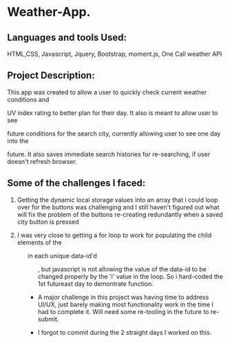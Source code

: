 # Weather-App.



## Languages and tools Used:

HTML,CSS, Javascript, Jquery, Bootstrap, moment.js, One Call weather API

## Project Description:

This app was created to allow a user to quickly check current weather conditions and

UV index rating to better plan for their day. It also is meant to allow user to see

future conditions for the search city, currently allowing user to see one day into the

future. It also saves immediate search histories for re-searching, if user doesn't refresh browser.

## Some of the challenges I faced:

1. Getting the dynamic local storage values into an array that i could loop over for the buttons was challenging and I still haven't figured out what will fix the problem of the buttons re-creating redundantly when a saved city button is pressed

2. I was very close to getting a for loop to work for populating the child elements of the <ul> in each unique data-id'd <ul>, but javascript is not allowing the value of the data-id to be changed properly by the 'i' value in the loop. So i hard-coded the 1st futureast day to demontrate function.

3. A major challenge in this project was having time to address UI/UX, just barely making most functionality work in the time I had to complete it. Will need some re-tooling in the future to re-submit.

4. I forgot to commit during the 2 straight days I worked on this.
